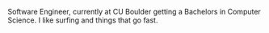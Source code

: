 Software Engineer, currently at CU Boulder getting a Bachelors in Computer Science.
I like surfing and things that go fast. 
